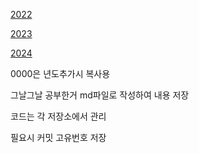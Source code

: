[2022](/2022/README.md)



[2023](/2023/README.md)



[2024](/2024/README.md)



0000은 년도추가시 복사용



그날그날 공부한거 md파일로 작성하여 내용 저장

코드는 각 저장소에서 관리

필요시 커밋 고유번호 저장